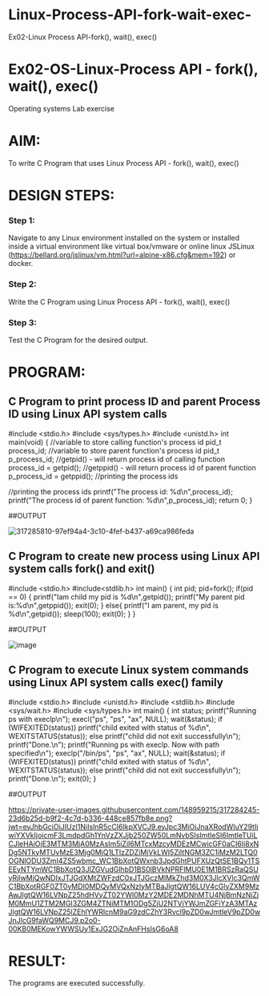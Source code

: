 # Linux-Process-API-fork-wait-exec-
Ex02-Linux Process API-fork(), wait(), exec()
# Ex02-OS-Linux-Process API - fork(), wait(), exec()
Operating systems Lab exercise


# AIM:
To write C Program that uses Linux Process API - fork(), wait(), exec()

# DESIGN STEPS:

### Step 1:

Navigate to any Linux environment installed on the system or installed inside a virtual environment like virtual box/vmware or online linux JSLinux (https://bellard.org/jslinux/vm.html?url=alpine-x86.cfg&mem=192) or docker.

### Step 2:

Write the C Program using Linux Process API - fork(), wait(), exec()

### Step 3:

Test the C Program for the desired output. 

# PROGRAM:

## C Program to print process ID and parent Process ID using Linux API system calls

#include <stdio.h>
#include <sys/types.h>
#include <unistd.h>
int main(void)
{	//variable to store calling function's process id
	pid_t process_id;
	//variable to store parent function's process id
	pid_t p_process_id;
	//getpid() - will return process id of calling function
	process_id = getpid();
	//getppid() - will return process id of parent function
	p_process_id = getppid();
	//printing the process ids

//printing the process ids
	printf("The process id: %d\n",process_id);
	printf("The process id of parent function: %d\n",p_process_id);
	return 0; }

##OUTPUT



![317285810-97ef94a4-3c10-4fef-b437-a69ca986feda](https://github.com/gowriganeshns/Linux-Process-API-fork-wait-exec/assets/144870750/6519589d-f624-4a9e-b49d-d839135d1abb)



## C Program to create new process using Linux API system calls fork() and exit()



#include <stdio.h>
#include<stdlib.h>
int main()
{ 
int pid; 
pid=fork(); 
if(pid == 0) 
{ 
printf("Iam child my pid is %d\n",getpid()); 
printf("My parent pid is:%d\n",getppid()); 
exit(0); 
} 
else{ 
printf("I am parent, my pid is %d\n",getpid()); 
sleep(100); 
exit(0);
} 
}

##OUTPUT

![image](https://github.com/varshinidevaraju/Linux-Process-API-fork-wait-exec/assets/144870750/25934605-3051-4d61-a392-756d655e24fc)


## C Program to execute Linux system commands using Linux API system calls exec() family


#include <stdio.h>
#include <unistd.h>
#include <stdlib.h>
#include <sys/wait.h>
#include <sys/types.h>
int main()
{
        int status;
        printf("Running ps with execlp\n");
        execl("ps", "ps", "ax", NULL);
        wait(&status);
        if (WIFEXITED(status))
                printf("child exited with status of %d\n", WEXITSTATUS(status));
        else
                printf("child did not exit successfully\n");
                printf("Done.\n");
                printf("Running ps with execlp. Now with path specified\n");
                execlp("/bin/ps", "ps", "ax", NULL);
        wait(&status);
        if (WIFEXITED(status))
                printf("child exited with status of %d\n", WEXITSTATUS(status));
        else
                printf("child did not exit successfully\n");
        printf("Done.\n");
        exit(0);
}




##OUTPUT

https://private-user-images.githubusercontent.com/148959215/317284245-23d6b25d-b9f2-4c7d-b336-448ce857fb8e.png?jwt=eyJhbGciOiJIUzI1NiIsInR5cCI6IkpXVCJ9.eyJpc3MiOiJnaXRodWIuY29tIiwiYXVkIjoicmF3LmdpdGh1YnVzZXJjb250ZW50LmNvbSIsImtleSI6ImtleTUiLCJleHAiOjE3MTM3MjA0MzAsIm5iZiI6MTcxMzcyMDEzMCwicGF0aCI6Ii8xNDg5NTkyMTUvMzE3Mjg0MjQ1LTIzZDZiMjVkLWI5ZjItNGM3ZC1iMzM2LTQ0OGNlODU3ZmI4ZS5wbmc_WC1BbXotQWxnb3JpdGhtPUFXUzQtSE1BQy1TSEEyNTYmWC1BbXotQ3JlZGVudGlhbD1BS0lBVkNPRFlMU0E1M1BRSzRaQSUyRjIwMjQwNDIxJTJGdXMtZWFzdC0xJTJGczMlMkZhd3M0X3JlcXVlc3QmWC1BbXotRGF0ZT0yMDI0MDQyMVQxNzIyMTBaJlgtQW16LUV4cGlyZXM9MzAwJlgtQW16LVNpZ25hdHVyZT02YWI0MzY2MDE2MDNhMTU4NjBmNzNjZjM0MmU1ZTM2MGI3ZGM4ZTNiMTM1ODg5ZjU2NTVjYWJmZGFiYzA3MTAzJlgtQW16LVNpZ25lZEhlYWRlcnM9aG9zdCZhY3Rvcl9pZD0wJmtleV9pZD0wJnJlcG9faWQ9MCJ9.p2o0-00KB0MEKowYWWSUy1ExJG2OiZnAnFHsIsG6oA8



# RESULT:
The programs are executed successfully.
